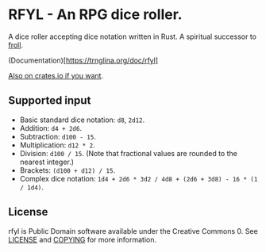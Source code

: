 # RFYL - An RPG dice roller.

A dice roller accepting dice notation written in Rust. A spiritual successor to [froll](https://github.com/trnglina/froll).

(Documentation)[https://trnglina.org/doc/rfyl]

[Also on crates.io if you want](https://crates.io/crates/rfyl).

## Supported input

- Basic standard dice notation: `d8`, `2d12`.
- Addition: `d4 + 2d6`.
- Subtraction: `d100 - 15`.
- Multiplication: `d12 * 2`.
- Division: `d100 / 15`. (Note that fractional values are rounded to the nearest integer.)
- Brackets: `(d100 + d12) / 15`.
- Complex dice notation: `1d4 + 2d6 * 3d2 / 4d8 + (2d6 + 3d8) - 16 * (1 / 1d4)`.

## License

rfyl is Public Domain software available under the Creative Commons 0. See [LICENSE](LICENSE) and [COPYING](COPYING) for more information.
